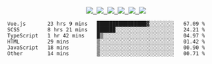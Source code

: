 <!-- ## Hey 👋, I'm Zenquan -->
<!-- 
>  I'm a front-end developer, focusing on front-end engineering. -->

<p align="center">
  <samp>
    <a href="https://www.joyenjoy.tech">
       <img src="https://img.shields.io/badge/主页-FEC008?style=flat-square&logo=firefox-browser&logoColor=white" />
     </a> 
     <a href="https://blog.joyenjoy.tech">
       <img src="https://img.shields.io/badge/博客-48475E?style=flat-square&logo=notion&logoColor=white" />
    </a> 
    <a href="https://www.cnblogs.com/Jomsou">
       <img src="https://img.shields.io/badge/-博客园-2090FE?style=flat-square&logo=blogger&logoColor=white" />
     </a> 
    <a href="https://www.zhihu.com/people/zhenquancai">
       <img src="https://img.shields.io/badge/-知乎-136BFB?style=flat-square&logo=Zhihu&logoColor=white" />
    </a> 
    <a href="https://juejin.cn/user/1257497031883134/posts">
       <img src="https://img.shields.io/badge/-掘金-1371EE?style=flat-square&logo=&logoColor=white" />
     </a> 
    <a href="mailto:jomsoucan@gmail.com">
       <img src="https://img.shields.io/badge/-Email-E8453C?style=flat-square&logo=Gmail&logoColor=white" />
    </a> 
  </samp>
</p>

<!-- [![Site](https://img.shields.io/badge/Site-1C90FF?style=flat-square&logo=firefox-browser&logoColor=white)](https://www.joyenjoy.tech)
[![博客园](https://img.shields.io/badge/-博客园-136BFB?style=flat-square&logo=Cnblogs&logoColor=white)](https://www.cnblogs.com/Jomsou/)
[![知乎](https://img.shields.io/badge/-知乎-136BFB?style=flat-square&logo=Zhihu&logoColor=white)](https://www.zhihu.com/people/zhenquancai)
[![掘金](https://img.shields.io/badge/-掘金-136BFB?style=flat-square&logo=Juejin&logoColor=white)](https://juejin.cn/user/1257497031883134/posts)
[![Email](https://img.shields.io/badge/-Email-E8453C?style=flat-square&logo=Gmail&logoColor=white)](mailto:jomsoucan@gmail.com) -->

<!-- ### Programming Languages
![html5](https://img.shields.io/badge/html5-%23e34f26.svg?logo=html5&logoColor=white&style=for-the-badge)
![css3](https://img.shields.io/badge/css3-%231572b6.svg?logo=css3&logoColor=white&style=for-the-badge)
![javascript](https://img.shields.io/badge/javascript-%23323330.svg?logo=javascript&logoColor=%23F7DF1E&style=for-the-badge)
![typescript](https://img.shields.io/badge/typescript-%23007acc.svg?logo=typescript&logoColor=white&style=for-the-badge)
![node.js](https://img.shields.io/badge/node.js-%2343853d.svg?logo=node.js&logoColor=white&style=for-the-badge)

### Frameworks & libraries
![webpack](https://img.shields.io/badge/webpack-%231e72b3.svg?logo=webpack&logoColor=white&style=for-the-badge)
![babel](https://img.shields.io/badge/babel-%23323330.svg?logo=babel&logoColor=%23f9dc3e&style=for-the-badge)
![vite](https://img.shields.io/badge/vite-%23323330.svg?logo=vite&logoColor=%A651FD&style=for-the-badge)
![react](https://img.shields.io/badge/react-%2320232a.svg?logo=react&logoColor=%2361dafb&style=for-the-badge)
![next](https://img.shields.io/badge/next-%2320232a.svg?logo=next.js&logoColor=%2361dafb&style=for-the-badge)
![tailwind](https://img.shields.io/badge/tailwindcss-%2320232a.svg?logo=tailwindcss&logoColor=%2361dafb&style=for-the-badge)
![ant-design](https://img.shields.io/badge/ant%20design-%230170fe.svg?logo=ant-design&logoColor=white&style=for-the-badge)
![vue.js](https://img.shields.io/badge/vue.js-%2335495e.svg?logo=vue.js&logoColor=%234fc08d&style=for-the-badge)
![nuxt.js](https://img.shields.io/badge/nuxt.js-%2300c58e.svg?logo=nuxt.js&logoColor=white&style=for-the-badge)

### IDEs & Editors
![visual-studio-code](https://img.shields.io/badge/visual%20studio%20code-%230078d7.svg?logo=visual-studio-code&logoColor=white&style=for-the-badge) -->

<!-- ### Projects

- [jrfe-utils](https://github.com/Zenquan/jrfe-utils)：团队工具库
- [react-admin-template](https://github.com/Zenquan/react-admin-template)：react后台管理系统模板
- [babel-plugin-import](https://github.com/Zenquan/babel-plugin-import)：库按需加载babel插件
- [babel-plugin-clear-log](https://github.com/Zenquan/babel-plugin-clear-log)：打包至生产时去除console.log的babel插件
- [githubHelper](https://github.com/Zenquan/githubHelper)：辅助github，适用于Chromium内核浏览器的浏览器插件
- [zhihu-api](https://github.com/Zenquan/zhihu-api)(koa+mongodb)：仿知乎部分api
- [spider](https://github.com/Zenquan/spider)(koa+mysql)：爬虫应用 -->
<!--  
<div>
   <img src="https://github-readme-stats.vercel.app/api/top-langs/?username=zenquan&layout=compact" />
   <img src="https://github-readme-stats.vercel.app/api?username=zenquan&show_icons=true&icon_color=38ADD8&text_color=ffffff&bg_color=000000&hide_title=true" />
</div> -->

<!--START_SECTION:waka-->

```text
Vue.js       23 hrs 9 mins   ████████████████▓░░░░░░░░   67.09 %
SCSS         8 hrs 21 mins   ██████░░░░░░░░░░░░░░░░░░░   24.21 %
TypeScript   1 hr 42 mins    █▒░░░░░░░░░░░░░░░░░░░░░░░   04.97 %
HTML         29 mins         ▒░░░░░░░░░░░░░░░░░░░░░░░░   01.42 %
JavaScript   18 mins         ▒░░░░░░░░░░░░░░░░░░░░░░░░   00.90 %
Other        14 mins         ▒░░░░░░░░░░░░░░░░░░░░░░░░   00.71 %
```

<!--END_SECTION:waka-->
